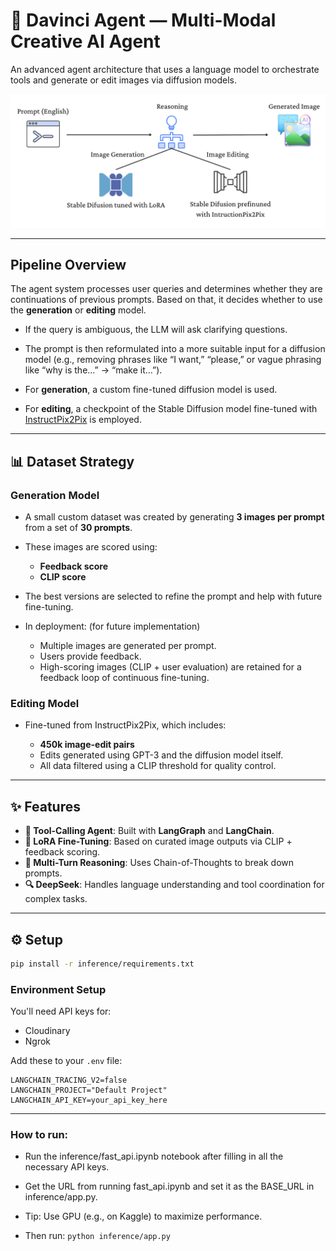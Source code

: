 # 🎨 Davinci Agent — Multi-Modal Creative AI Agent

An advanced agent architecture that uses a language model to orchestrate tools and generate or edit images via diffusion models.

![Pipeline Overview](assets/pipeline.png)

---

## Pipeline Overview

The agent system processes user queries and determines whether they are continuations of previous prompts. Based on that, it decides whether to use the **generation** or **editing** model.

* If the query is ambiguous, the LLM will ask clarifying questions.

* The prompt is then reformulated into a more suitable input for a diffusion model (e.g., removing phrases like “I want,” “please,” or vague phrasing like “why is the...” → “make it...”).

* For **generation**, a custom fine-tuned diffusion model is used.

* For **editing**, a checkpoint of the Stable Diffusion model fine-tuned with [InstructPix2Pix](https://github.com/timothybrooks/instruct-pix2pix) is employed.

---

## 📊 Dataset Strategy

### Generation Model

* A small custom dataset was created by generating **3 images per prompt** from a set of **30 prompts**.
* These images are scored using:

  * **Feedback score**
  * **CLIP score**
* The best versions are selected to refine the prompt and help with future fine-tuning.
* In deployment: (for future implementation) 

  * Multiple images are generated per prompt.
  * Users provide feedback.
  * High-scoring images (CLIP + user evaluation) are retained for a feedback loop of continuous fine-tuning.

### Editing Model

* Fine-tuned from InstructPix2Pix, which includes:

  * **450k image-edit pairs**
  * Edits generated using GPT-3 and the diffusion model itself.
  * All data filtered using a CLIP threshold for quality control.

---

## ✨ Features

* **🧠 Tool-Calling Agent**: Built with **LangGraph** and **LangChain**.
* **🎨 LoRA Fine-Tuning**: Based on curated image outputs via CLIP + feedback scoring.
* **🧠 Multi-Turn Reasoning**: Uses Chain-of-Thoughts to break down prompts.
* **🔍 DeepSeek**: Handles language understanding and tool coordination for complex tasks.

---

## ⚙️ Setup

```bash
pip install -r inference/requirements.txt
```

### Environment Setup

You'll need API keys for:

* Cloudinary
* Ngrok

Add these to your `.env` file:

```env
LANGCHAIN_TRACING_V2=false
LANGCHAIN_PROJECT="Default Project"
LANGCHAIN_API_KEY=your_api_key_here
```

---
### How to run:
- Run the inference/fast_api.ipynb notebook after filling in all the necessary API keys.

- Get the URL from running fast_api.ipynb and set it as the BASE_URL in inference/app.py.

- Tip: Use GPU (e.g., on Kaggle) to maximize performance.

- Then run: `python inference/app.py`
